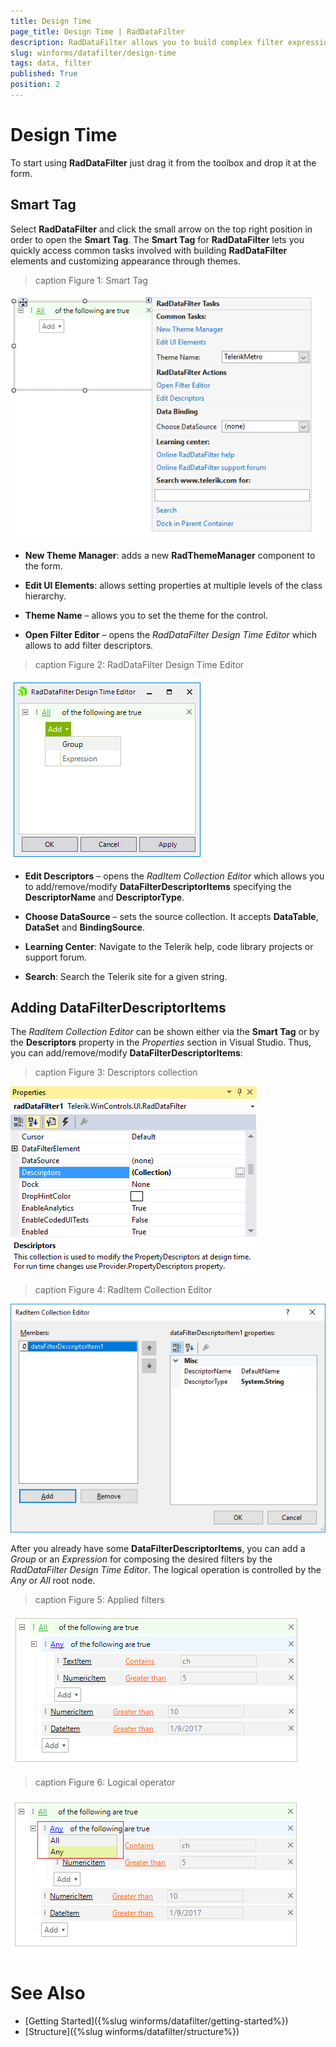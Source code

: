 ```yaml
---
title: Design Time
page_title: Design Time | RadDataFilter
description: RadDataFilter allows you to build complex filter expressions based on the data and collection type of the source fields. 
slug: winforms/datafilter/design-time
tags: data, filter
published: True
position: 2
---
```


# Design Time 

To start using **RadDataFilter** just drag it from the toolbox and drop it at the form.
 
## Smart Tag

Select **RadDataFilter** and click the small arrow on the top right position in order to open the __Smart Tag__. The __Smart Tag__ for **RadDataFilter** lets you quickly access common tasks involved with building **RadDataFilter** elements and customizing appearance through themes.

>caption Figure 1: Smart Tag

![datafilter-design-time 001](images/datafilter-design-time001.png)

* __New Theme Manager__: adds a new __RadThemeManager__ component to the form.
            
* __Edit UI Elements__: allows setting properties at multiple levels of the class hierarchy.
            
* __Theme Name__ – allows you to set the theme for the control.
 
* __Open Filter Editor__ – opens the *RadDataFilter Design Time Editor* which allows to add filter descriptors.

>caption Figure 2: RadDataFilter Design Time Editor

![datafilter-design-time 002](images/datafilter-design-time002.png)

* __Edit Descriptors__ – opens the *RadItem Collection Editor* which allows you to add/remove/modify **DataFilterDescriptorItems** specifying the **DescriptorName** and **DescriptorType**.

* __Choose DataSource__ – sets the source collection. It accepts **DataTable**, **DataSet** and **BindingSource**.
           
* __Learning Center__: Navigate to the Telerik help, code library projects or support forum.

* __Search__: Search the Telerik site for a given string.    

## Adding DataFilterDescriptorItems

The *RadItem Collection Editor* can be shown either via the **Smart Tag** or by the **Descriptors** property in the *Properties* section in Visual Studio. Thus, you can add/remove/modify **DataFilterDescriptorItems**:

>caption Figure 3: Descriptors collection

![datafilter-design-time 004](images/datafilter-design-time004.png) 

>caption Figure 4: RadItem Collection Editor

![datafilter-design-time 003](images/datafilter-design-time003.png) 

After you already have some **DataFilterDescriptorItems**, you can add a *Group* or an *Expression* for composing the desired filters by the *RadDataFilter Design Time Editor*. The logical operation is controlled by the *Any* or *All* root node.

>caption Figure 5: Applied filters

![datafilter-design-time 005](images/datafilter-design-time005.png) 

>caption Figure 6: Logical operator

![datafilter-design-time 006](images/datafilter-design-time006.png) 


# See Also

* [Getting Started]({%slug winforms/datafilter/getting-started%})	
* [Structure]({%slug winforms/datafilter/structure%})	